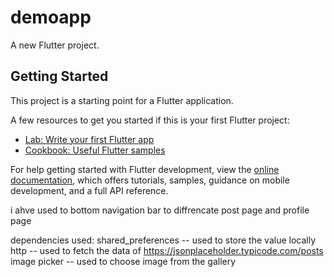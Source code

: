 # demoapp

A new Flutter project.

## Getting Started

This project is a starting point for a Flutter application.

A few resources to get you started if this is your first Flutter project:

- [Lab: Write your first Flutter app](https://docs.flutter.dev/get-started/codelab)
- [Cookbook: Useful Flutter samples](https://docs.flutter.dev/cookbook)

For help getting started with Flutter development, view the
[online documentation](https://docs.flutter.dev/), which offers tutorials,
samples, guidance on mobile development, and a full API reference.


i ahve used to bottom navigation bar to diffrencate post page and profile page 

dependencies used:
shared_preferences
-- used to store the value locally
http
-- used to fetch the data of https://jsonplaceholder.typicode.com/posts
image picker
-- used to choose image from the gallery
